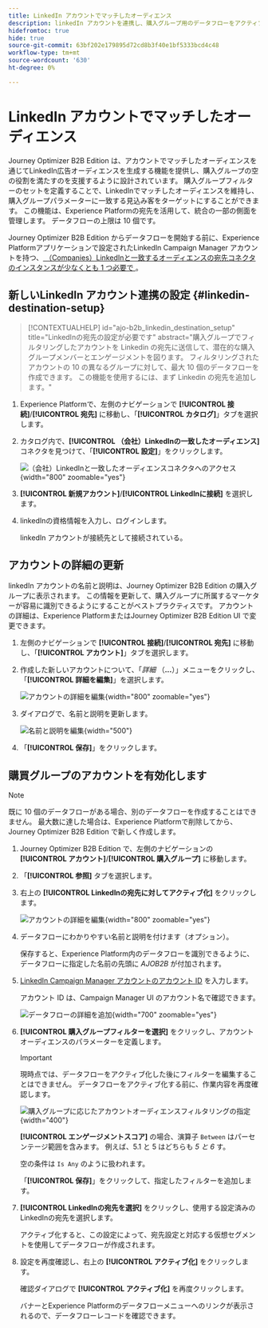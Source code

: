 ```yaml
---
title: LinkedIn アカウントでマッチしたオーディエンス
description: linkedIn アカウントを連携し、購入グループ用のデータフローをアクティブ化する方法を説明します。
hidefromtoc: true
hide: true
source-git-commit: 63bf202e179895d72cd8b3f40e1bf5333bcd4c48
workflow-type: tm+mt
source-wordcount: '630'
ht-degree: 0%

---
```


# LinkedIn アカウントでマッチしたオーディエンス

Journey Optimizer B2B Edition は、アカウントでマッチしたオーディエンスを通じてLinkedIn広告オーディエンスを生成する機能を提供し、購入グループの空の役割を満たすのを支援するように設計されています。 購入グループフィルターのセットを定義することで、LinkedInでマッチしたオーディエンスを維持し、購入グループパラメーターに一致する見込み客をターゲットにすることができます。 この機能は、Experience Platformの宛先を活用して、統合の一部の側面を管理します。 データフローの上限は 10 個です。

Journey Optimizer B2B Edition からデータフローを開始する前に、Experience Platformアプリケーションで設定されたLinkedIn Campaign Manager アカウントを持つ、[ （Companies）LinkedInと一致するオーディエンスの宛先コネクタのインスタンスが少なくとも 1 つ必要で ](https://experienceleague.adobe.com/en/docs/experience-platform/destinations/catalog/social/linkedin#connect)。

## 新しいLinkedIn アカウント連携の設定 {#linkedin-destination-setup}

>[!CONTEXTUALHELP]
>id="ajo-b2b_linkedin_destination_setup"
>title="LinkedInの宛先の設定が必要です"
>abstract="購入グループでフィルタリングしたアカウントを Linkedin の宛先に送信して、潜在的な購入グループメンバーとエンゲージメントを図ります。 フィルタリングされたアカウントの 10 の異なるグループに対して、最大 10 個のデータフローを作成できます。 この機能を使用するには、まず Linkedin の宛先を追加します。"

1. Experience Platformで、左側のナビゲーションで **[!UICONTROL 接続]**/**[!UICONTROL 宛先]** に移動し、「**[!UICONTROL カタログ]**」タブを選択します。

1. カタログ内で、**[!UICONTROL （会社）LinkedInの一致したオーディエンス]** コネクタを見つけて、「**[!UICONTROL 設定]**」をクリックします。

   ![ （会社）LinkedInと一致したオーディエンスコネクタへのアクセス ](./assets/aep-destinations-catalog-linkedin.png){width="800" zoomable="yes"}

1. **[!UICONTROL 新規アカウント]**/**[!UICONTROL LinkedInに接続]** を選択します。

1. linkedInの資格情報を入力し、ログインします。

   linkedIn アカウントが接続先として接続されている。

## アカウントの詳細の更新

linkedIn アカウントの名前と説明は、Journey Optimizer B2B Edition の購入グループに表示されます。 この情報を更新して、購入グループに所属するマーケターが容易に識別できるようにすることがベストプラクティスです。 アカウントの詳細は、Experience PlatformまたはJourney Optimizer B2B Edition UI で変更できます。

1. 左側のナビゲーションで **[!UICONTROL 接続]**/**[!UICONTROL 宛先]** に移動し、「**[!UICONTROL アカウント]**」タブを選択します。

1. 作成した新しいアカウントについて、「_詳細_ （**...**）」メニューをクリックし、「**[!UICONTROL 詳細を編集]**」を選択します。

   ![ アカウントの詳細を編集 ](./assets/aep-destinations-accounts-edit-details.png){width="800" zoomable="yes"}

1. ダイアログで、名前と説明を更新します。

   ![ 名前と説明を編集 ](./assets/destinations-linkedin-account-edit-details-dialog.png){width="500"}

1. 「**[!UICONTROL 保存]**」をクリックします。

## 購買グループのアカウントを有効化します

>[!NOTE]
>
>既に 10 個のデータフローがある場合、別のデータフローを作成することはできません。 最大数に達した場合は、Experience Platformで削除してから、Journey Optimizer B2B Edition で新しく作成します。

1. Journey Optimizer B2B Edition で、左側のナビゲーションの **[!UICONTROL アカウント]**/**[!UICONTROL 購入グループ]** に移動します。

1. 「**[!UICONTROL 参照]** タブを選択します。

1. 右上の **[!UICONTROL LinkedInの宛先に対してアクティブ化]** をクリックします。

   ![ アカウントの詳細を編集 ](./assets/activate-linkedin-destination.png){width="800" zoomable="yes"}

1. データフローにわかりやすい名前と説明を付けます（オプション）。

   保存すると、Experience Platform内のデータフローを識別できるように、データフローに指定した名前の先頭に _AJOB2B_ が付加されます。

1. [LinkedIn Campaign Manager アカウントのアカウント ID](https://www.linkedin.com/help/lms/answer/a424270) を入力します。

   アカウント ID は、Campaign Manager UI のアカウント名で確認できます。

   ![ データフローの詳細を追加 ](./assets/destinations-linkedin-activate-details.png){width="700" zoomable="yes"}

1. **[!UICONTROL 購入グループフィルターを選択]** をクリックし、アカウントオーディエンスのパラメーターを定義します。

   >[!IMPORTANT]
   >
   >現時点では、データフローをアクティブ化した後にフィルターを編集することはできません。 データフローをアクティブ化する前に、作業内容を再度確認します。

   ![ 購入グループに応じたアカウントオーディエンスフィルタリングの指定 ](./assets/destinations-linkedin-activate-buying-group-filters.png){width="400"}

   **[!UICONTROL エンゲージメントスコア]** の場合、演算子 `Between` はパーセンテージ範囲を含みます。 例えば、5.1 と 5 はどちらも _5 と 6_ す。

   空の条件は `Is Any` のように扱われます。

   「**[!UICONTROL 保存]**」をクリックして、指定したフィルターを追加します。

1. **[!UICONTROL LinkedInの宛先を選択]** をクリックし、使用する設定済みのLinkedInの宛先を選択します。

   アクティブ化すると、この設定によって、宛先設定と対応する仮想セグメントを使用してデータフローが作成されます。

1. 設定を再度確認し、右上の **[!UICONTROL アクティブ化]** をクリックします。

   確認ダイアログで **[!UICONTROL アクティブ化]** を再度クリックします。

   バナーとExperience Platformのデータフローメニューへのリンクが表示されるので、データフローレコードを確認できます。
